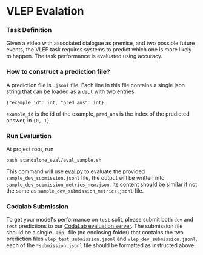 VLEP Evalation
================================================================

### Task Definition
Given a video with associated dialogue as premise, and two possible future events, 
the VLEP task requires systems to predict which one is more likely to happen. 
The task performance is evaluated using accuracy.


### How to construct a prediction file?

A prediction file is `.jsonl` file. Each line in this file contains a single json string that 
can be loaded as a `dict` with two entries. 
```
{"example_id": int, "pred_ans": int}
``` 
`example_id` is the id of the example, `pred_ans` is the index of the predicted answer, in `{0, 1}`. 
 
### Run Evaluation
At project root, run
```
bash standalone_eval/eval_sample.sh 
```
This command will use [eval.py](eval.py) to evaluate the provided `sample_dev_submission.jsonl` file, 
the output will be written into `sample_dev_submission_metrics_new.json`. 
Its content should be similar if not the same as `sample_dev_submission_metrics.jsonl` file.


### Codalab Submission
To get your model's performance on `test` split, 
please submit both `dev` and `test` predictions to our 
[CodaLab evaluation server](https://codalab.lisn.upsaclay.fr/competitions/6938). 
The submission file should be a single `.zip ` file (no enclosing folder) 
that contains the two prediction files 
`vlep_test_submission.jsonl` and `vlep_dev_submission.jsonl`, each of the `*submission.jsonl` file 
should be formatted as instructed above. 
